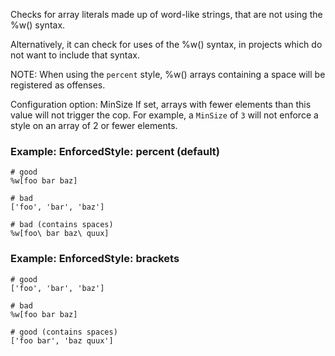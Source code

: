 Checks for array literals made up of word-like
strings, that are not using the %w() syntax.

Alternatively, it can check for uses of the %w() syntax, in projects
which do not want to include that syntax.

NOTE: When using the `percent` style, %w() arrays containing a space
will be registered as offenses.

Configuration option: MinSize
If set, arrays with fewer elements than this value will not trigger the
cop. For example, a `MinSize` of `3` will not enforce a style on an
array of 2 or fewer elements.

### Example: EnforcedStyle: percent (default)
    # good
    %w[foo bar baz]

    # bad
    ['foo', 'bar', 'baz']

    # bad (contains spaces)
    %w[foo\ bar baz\ quux]

### Example: EnforcedStyle: brackets
    # good
    ['foo', 'bar', 'baz']

    # bad
    %w[foo bar baz]

    # good (contains spaces)
    ['foo bar', 'baz quux']